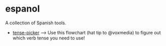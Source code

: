 # espanol
A collection of Spanish tools.

- [tense-picker](tense-picker.html) --> Use this flowchart (hat tip to @voxmedia) to figure out which verb tense you need to use!
